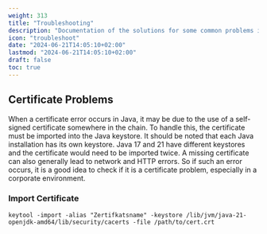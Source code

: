 ```yaml
---
weight: 313
title: "Troubleshooting"
description: "Documentation of the solutions for some common problems in Java."
icon: "troubleshoot"
date: "2024-06-21T14:05:10+02:00"
lastmod: "2024-06-21T14:05:10+02:00"
draft: false
toc: true
---
```


## Certificate Problems

When a certificate error occurs in Java, it may be due to the use of a self-signed certificate somewhere in the chain.
To handle this, the certificate must be imported into the Java keystore. It should be noted that each Java installation has its own keystore.
Java 17 and 21 have different keystores and the certificate would need to be imported twice.
A missing certificate can also generally lead to network and HTTP errors.
So if such an error occurs, it is a good idea to check if it is a certificate problem, especially in a corporate environment.

### Import Certificate

```shell
keytool -import -alias "Zertifkatsname" -keystore /lib/jvm/java-21-openjdk-amd64/lib/security/cacerts -file /path/to/cert.crt
```
